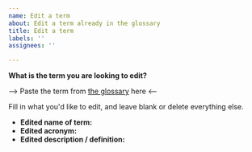 ```yaml
---
name: Edit a term
about: Edit a term already in the glossary
title: Edit a term
labels: ''
assignees: ''

---
```


**What is the term you are looking to edit?**

--> Paste the term from [the glossary](https://github.com/18F/the-glossary/blob/main/glossary.md) here <--

Fill in what you'd like to edit, and leave blank or delete everything else.

- **Edited name of term:**
- **Edited acronym:**
- **Edited description / definition:**
